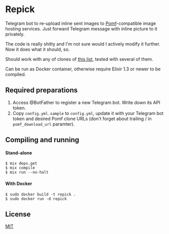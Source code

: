 # Repick

Telegram bot to re-upload inline sent images to
[Pomf](https://github.com/pomf/pomf)-compatible image hosting services. Just
forward Telegram message with inline picture to it privately.

The code is really shitty and I'm not sure would I actively modify it further.
Now it does what it should, so.

Should work with any of clones of [this list](https://docs.google.com/spreadsheets/d/1kh1TZdtyX7UlRd55OBxf7DB-JGj2rsfWckI0FPQRYhE/edit#gid=0),
tested with several of them.

Can be run as Docker container, otherwise require Elixir 1.3 or newer to be
compiled.


## Required preparations

1. Access @BotFather to register a new Telegram bot. Write down its API token.
2. Copy `config.yml.sample` to `config.yml`, update it with your Telegram bot
   token and desired Pomf clone URLs (don't forget about trailing / in
   `pomf_download_url` paramter).


## Compiling and running

#### Stand-alone

    $ mix deps.get
    $ mix compile
    $ mix run --no-halt

#### With Docker

    $ sudo docker build -t repick .
    $ sudo docker run -d repick


## License

[MIT](https://opensource.org/licenses/MIT)
